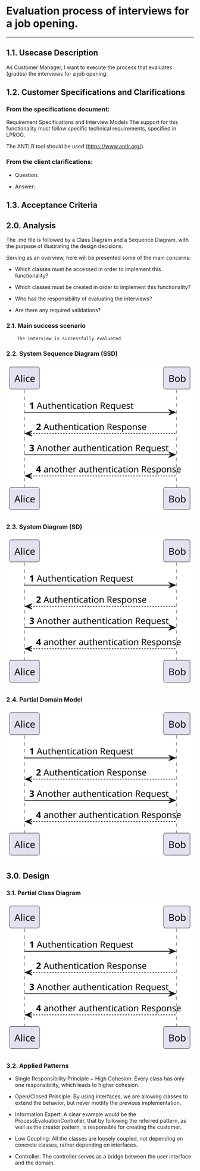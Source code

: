 # Evaluation process of interviews for a job opening.

--------------------------------------------------------

## 1.1. Usecase Description

As Customer Manager, I want to execute the process that evaluates (grades) the interviews for a job opening.

## 1.2. Customer Specifications and Clarifications

### From the specifications document:

Requirement Specifications and Interview Models The support
for this functionality must follow specific technical requirements, specified in LPROG.

The ANTLR tool should be used (https://www.antlr.org/).

### From the client clarifications:

* Question:

* Answer:

## 1.3.  Acceptance Criteria

## 2.0. Analysis

The .md file is followed by a Class Diagram and a Sequence Diagram, with the purpose of illustrating the design decisions.

Serving as an overview, here will be presented some of the main concerns:

- Which classes must be accessed in order to implement this functionality?

- Which classes must be created in order to implement this functionality?

- Who has the responsibility of evaluating the interviews?

- Are there any required validations?

### 2.1. Main success scenario

        The interview is successfully evaluated

### 2.2. System Sequence Diagram (SSD)

![system-sequence-diagram.svg](system-sequence-diagram.svg)

### 2.3. System Diagram (SD)

![sequence-diagram.svg](sequence-diagram.svg)

### 2.4. Partial Domain Model

![domain-model.svg](domain-model.svg)

## 3.0. Design 

### 3.1. Partial Class Diagram

![class-diagram.svg](class-diagram.svg)

### 3.2. Applied Patterns

- Single Responsibility Principle + High Cohesion: Every class has only one responsibility, which leads to higher cohesion.

- Open/Closed Principle: By using interfaces, we are allowing classes to extend the behavior, but never modify the previous implementation.

- Information Expert: A clear example would be the ProcessEvaluationController, that by following the referred pattern, as well as the creator pattern, is responsible for creating the customer.

- Low Coupling: All the classes are loosely coupled, not depending on concrete classes, rather depending on interfaces.

- Controller: The controller serves as a bridge between the user interface and the domain.